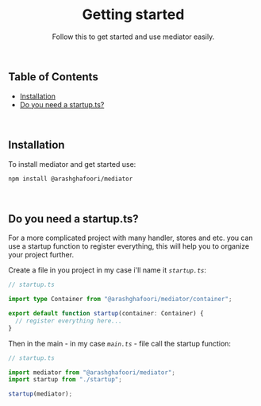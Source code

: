 <h1 align="center">
   <b>
        Getting started
    </b>
</h1>

<p align="center">Follow this to get started and use mediator easily.</p>
<br />

## Table of Contents

- [Installation](#installation)
- [Do you need a startup.ts?](#do-you-need-a-startupts)

<br />

## Installation

To install mediator and get started use:

```bash
npm install @arashghafoori/mediator
```

<br />

## Do you need a startup.ts?

For a more complicated project with many handler, stores and etc. you can use a startup function to register everything, this will help you to organize your project further.

Create a file in you project in my case i'll name it _`startup.ts`_:

```ts
// startup.ts

import type Container from "@arashghafoori/mediator/container";

export default function startup(container: Container) {
  // register everything here...
}
```

Then in the main - in my case _`main.ts`_ - file call the startup function:

```ts
// startup.ts

import mediator from "@arashghafoori/mediator";
import startup from "./startup";

startup(mediator);
```
